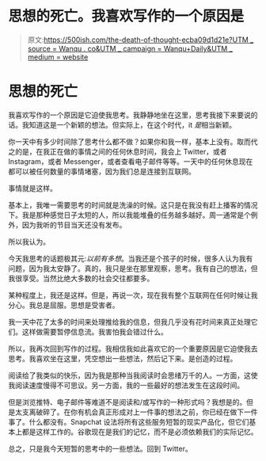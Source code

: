 # 思想的死亡。我喜欢写作的一个原因是

> 原文:[https://500ish.com/the-death-of-thought-ecba09d1d21e?UTM _ source = Wanqu . co&UTM _ campaign = Wanqu+Daily&UTM _ medium = website](https://500ish.com/the-death-of-thought-ecba09d1d21e?utm_source=wanqu.co&utm_campaign=Wanqu+Daily&utm_medium=website)



# 思想的死亡

我喜欢写作的一个原因是它迫使我思考。我静静地坐在这里，思考我接下来要说的话。我知道这是一个新颖的想法。但实际上，在这个时代，it *是*相当新颖。

你一天中有多少时间除了思考什么都不做？如果你和我一样，基本上没有。取而代之的是，在我正在做的事情之间的任何休息时间，我会上 Twitter，或者 Instagram，或者 Messenger，或者查看电子邮件等等。一天中的任何休息现在都可以被任何数量的事情堵塞，因为我们总是连接到互联网。

事情就是这样。

基本上，我唯一需要思考的时间就是洗澡的时候。这只是在我没有赶上播客的情况下。我是那种感觉日子太短的人，所以我能堆叠的任务越多越好。周一通常是个例外，因为我听的节目当天还没有发布。

所以我认为。

今天我思考的话题极其元:*以前有多想*。当我还是个孩子的时候，很多人认为我有问题，因为我太安静了。真的，我只是坐在那里观察，思考。我有自己的想法，但我很享受。当然比绝大多数的社会交往都要多。

某种程度上，我还是这样。但是，再说一次，现在我有整个互联网在任何时候让我分心。我总是屈服。思想是受害者。

我一天中花了太多的时间来处理推给我的信息，但我几乎没有花时间来真正处理它们。这样做需要暂停信息流。我害怕我会错过什么。

所以，我再次回到写作的过程。我相信我如此喜欢它的一个重要原因是它迫使我去思考。我喜欢坐在这里，凭空想出一些想法，然后记下来。是创造的过程。

阅读给了我类似的快乐，因为我是那种当我阅读时会思绪万千的人。一方面，这使我阅读速度慢得不可思议。另一方面，我的一些最好的想法发生在这段时间。

但是浏览推特、电子邮件等难道不是阅读和/或写作的一种形式吗？我想是的。但是太支离破碎了。在你有机会真正形成对上一件事的想法之前，你已经在做下一件事了。什么都没有。Snapchat 设法将所有这些服务短暂的现实产品化，但它们基本上都是这样工作的。谷歌现在是我们的记忆，而不是必须依赖我们的实际记忆。

总之，只是我今天短暂的思考中的一些想法。回到 Twitter。

